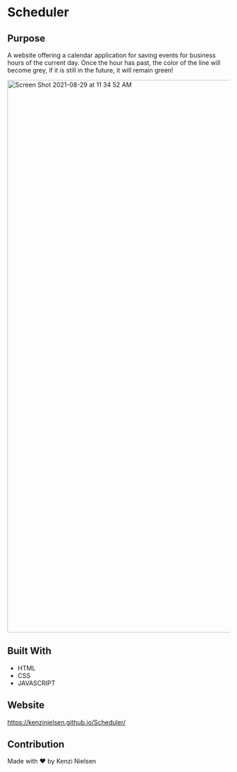 # Scheduler

## Purpose
A website offering a calendar application for saving events for business hours of the current day. Once the hour has past, the color of the line will become grey, if it is still in the future, it will remain green! 

<img width="1254" alt="Screen Shot 2021-08-29 at 11 34 52 AM" src="https://user-images.githubusercontent.com/86693696/131260333-1fbad61e-3878-4a84-b36e-9f9050bc6cd4.png">


## Built With
* HTML
* CSS
* JAVASCRIPT

## Website
https://kenzinielsen.github.io/Scheduler/

## Contribution
Made with ❤️ by Kenzi Nielsen